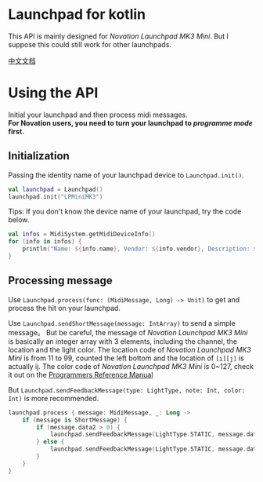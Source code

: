 # Launchpad for kotlin

This API is mainly designed for _Novation Launchpad MK3 Mini_. But I suppose this could still work for other launchpads.  

[中文文档](README-zh.md)

# Using the API

Initial your launchpad and then process midi messages.  
__For Novation users, you need to turn your launchpad to _programme mode_ first.__

## Initialization

Passing the identity name of your launchpad device to ```Launchpad.init()```.

```kotlin
val launchpad = Launchpad()
launchpad.init("LPMiniMK3")
```

Tips: If you don't know the device name of your launchpad, try the code below.  

```kotlin
val infos = MidiSystem.getMidiDeviceInfo()
for (info in infos) {
    println("Name: ${info.name}, Vendor: ${info.vendor}, Description: ${info.description}")
}
```

## Processing message

Use ```Launchpad.process(func: (MidiMessage, Long) -> Unit)``` to get and process the hit on your launchpad.  

Use ```Launchpad.sendShortMessage(message: IntArray)``` to send a simple message。 
But be careful, the message of _Novation Launchpad MK3 Mini_ is basically an integer array with 3 elements, including the channel, the location and the light color.
The location code of _Novation Launchpad MK3 Mini_ is from 11 to 99, counted the left bottom and the location of ```[i][j]``` is actually ij.
The color code of _Novation Launchpad MK3 Mini_ is 0~127, check it out on the [Programmers Reference Manual](https://fael-downloads-prod.focusrite.com/customer/prod/s3fs-public/downloads/Launchpad%20Mini%20-%20Programmers%20Reference%20Manual.pdf)  

But ```Launchpad.sendFeedbackMessage(type: LightType, note: Int, color: Int)``` is more recommended.

```kotlin
launchpad.process { message: MidiMessage, _: Long ->
    if (message is ShortMessage) {
        if (message.data2 > 0) {
            launchpad.sendFeedbackMessage(LightType.STATIC, message.data1, 5) //sending the red light
        } else {
            launchpad.sendFeedbackMessage(LightType.STATIC, message.data1) //removing light
        }
    }
}
```